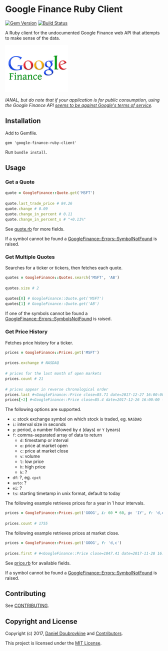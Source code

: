 Google Finance Ruby Client
==========================

[![Gem Version](https://badge.fury.io/rb/google-finance-ruby-client.svg)](https://badge.fury.io/rb/google-finance-ruby-client)
[![Build Status](https://travis-ci.org/dblock/google-finance-ruby-client.svg?branch=master)](https://travis-ci.org/dblock/google-finance-ruby-client)

A Ruby client for the undocumented Google Finance web API that attempts to make sense of the data.

<a href='http://finance.google.com/finance'>![](google-finance.png)</a>

_IANAL, but do note that if your application is for public consumption, using the Google Finance API [seems to be against Google's terms of service](https://groups.google.com/forum/#!msg/google-finance-apis/O8fjsgnamHE/-ZKSjif4yDIJ)._

## Installation

Add to Gemfile.

```
gem 'google-finance-ruby-client'
```

Run `bundle install`.

## Usage

### Get a Quote

```ruby
quote = GoogleFinance::Quote.get('MSFT')

quote.last_trade_price # 84.26
quote.change # 0.09
quote.change_in_percent # 0.11
quote.change_in_percent_s # "+0.11%"
```

See [quote.rb](lib/google_finance/quote.rb) for more fields.

If a symbol cannot be found a [GoogleFinance::Errors::SymbolNotFound](lib/google-finance/errors/symbol_not_found_error.rb) is raised.

### Get Multiple Quotes

Searches for a ticker or tickers, then fetches each quote.

```ruby
quotes = GoogleFinance::Quotes.search('MSFT', 'AB')

quotes.size # 2

quotes[0] # GoogleFinance::Quote.get('MSFT')
quotes[1] # GoogleFinance::Quote.get('AB')
```

If one of the symbols cannot be found a [GoogleFinance::Errors::SymbolsNotFound](lib/google-finance/errors/symbols_not_found_error.rb) is raised.

### Get Price History

Fetches price history for a ticker.

```ruby
prices = GoogleFinance::Prices.get('MSFT')

prices.exchange # NASDAQ

# prices for the last month of open markets
prices.count # 21

# prices appear in reverse chronological order
prices.last #<GoogleFinance::Price close=85.71 date=2017-12-27 16:00:00 -0500 high=85.98 low=85.215 open=85.65 volume=14678025>
prices[-2] #<GoogleFinance::Price close=85.4 date=2017-12-26 16:00:00 -0500 high=85.5346 low=85.03 open=85.31 volume=9891237>
```

The following options are supported.

* `x`: stock exchange symbol on which stock is traded, eg. `NASDAQ`
* `i`: interval size in seconds
* `p`: period, a number followed by `d` (days) or `Y` (years)
* `f`: comma-separated array of data to return
  * `d`: timestamp or interval
  * `o`: price at market open
  * `c`: price at market close
  * `v`: volume
  * `l`: low price
  * `h`: high price
  * `k`: ?
* `df`: ?, eg. `cpct`
* `auto`: ?
* `ei`: ?
* `ts`: starting timetamp in unix format, default to today

The following example retrieves prices for a year in 1 hour intervals.

```ruby
prices = GoogleFinance::Prices.get('GOOG', i: 60 * 60, p: '1Y', f: 'd,c,v,k,o,h,l')

prices.count # 1755
```

The following example retrieves prices at market close.

```ruby
prices = GoogleFinance::Prices.get('GOOG', f: 'd,c')

prices.first # #<GoogleFinance::Price close=1047.41 date=2017-11-28 16:00:00 -0500>
```

See [price.rb](lib/google_finance/price.rb) for available fields.

If a symbol cannot be found a [GoogleFinance::Errors::SymbolNotFound](lib/google-finance/errors/symbol_not_found_error.rb) is raised.

## Contributing

See [CONTRIBUTING](CONTRIBUTING.md).

## Copyright and License

Copyright (c) 2017, [Daniel Doubrovkine](https://twitter.com/dblockdotorg) and [Contributors](CHANGELOG.md).

This project is licensed under the [MIT License](LICENSE.md).
